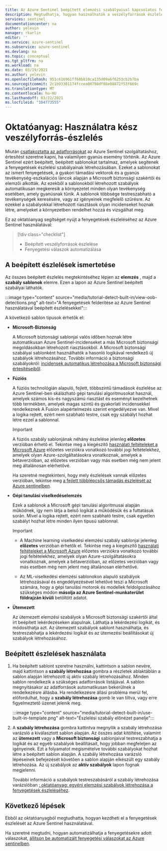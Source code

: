 ```yaml
---
title: Az Azure Sentinel beépített elemzési szabályaival kapcsolatos fenyegetések észlelése | Microsoft Docs
description: Megtudhatja, hogyan használhatók a veszélyforrások észlelésére szolgáló beépített sablonok, amelyek értesítik, ha valamilyen gyanús esemény történik.
services: sentinel
documentationcenter: na
author: yelevin
manager: rkarlin
editor: ''
ms.service: azure-sentinel
ms.subservice: azure-sentinel
ms.devlang: na
ms.topic: conceptual
ms.tgt_pltfrm: na
ms.workload: na
ms.date: 03/19/2021
ms.author: yelevin
ms.openlocfilehash: 951c616961ff68b810ca135d09a6f6253cb2b7ba
ms.sourcegitcommit: 2c1b93301174fccea00798df08e08872f53f669c
ms.translationtype: MT
ms.contentlocale: hu-HU
ms.lasthandoff: 03/22/2021
ms.locfileid: "104773555"
---
```

# <a name="tutorial-detect-threats-out-of-the-box"></a>Oktatóanyag: Használatra kész veszélyforrás-észlelés

Miután [csatlakoztatta az adatforrásokat](quickstart-onboard.md) az Azure Sentinel szolgáltatáshoz, értesítést szeretne kapni, ha valamilyen gyanús esemény történik. Az Azure Sentinel ezért beépített, beépített sablonokat tartalmaz, amelyek segítenek a fenyegetések észlelési szabályainak létrehozásában. Ezeket a sablonokat az ismert fenyegetések, a gyakori támadási vektorok és a gyanús tevékenység-eszkalációs láncok alapján a Microsoft biztonsági szakértői és elemzői alkották. Az ezekből a sablonokból létrehozott szabályok automatikusan megkeresik a környezetet minden olyan tevékenység esetében, amely gyanúsnak tűnik. A sablonok többsége testreszabható a tevékenységek keresésére, vagy az igényeinek megfelelő szűrésre. Az ezekkel a szabályokkal létrehozott riasztások olyan incidenseket hoznak létre, amelyeket a környezetben rendelhet hozzá és vizsgálhat meg.

Ez az oktatóanyag segítséget nyújt a fenyegetések észleléséhez az Azure Sentinel használatával:

> [!div class="checklist"]
> * Beépített veszélyforrások észlelése
> * Fenyegetési válaszok automatizálása

## <a name="about-out-of-the-box-detections"></a>A beépített észlelések ismertetése

Az összes beépített észlelés megtekintéséhez lépjen az **elemzés** , majd a **szabály sablonok** elemre. Ezen a lapon az Azure Sentinel beépített szabályai láthatók.

   :::image type="content" source="media/tutorial-detect-built-in/view-oob-detections.png" alt-text="A fenyegetések felderítése az Azure Sentinel használatával beépített észlelésekkel":::

A következő sablon típusok érhetők el:

- **Microsoft-Biztonság**
   
   A Microsoft biztonsági sablonjai valós időben hoznak létre automatikusan Azure Sentinel-incidenseket a más Microsoft biztonsági megoldásokban létrehozott riasztásokból. A Microsoft biztonsági szabályai sablonként használhatók a hasonló logikával rendelkező új szabályok létrehozásához. További információ a biztonsági szabályokról: [incidensek automatikus létrehozása a Microsoft biztonsági értesítéseiből](create-incidents-from-alerts.md).

- **Fúziós** 

    A fúziós technológián alapuló, fejlett, többszintű támadások észlelése az Azure Sentinel-ben skálázható gépi tanulási algoritmusokat használ, amelyek számos kis-és nagyszámú riasztást és eseményt kezelhetnek több termékben, amelyek magas szintű és gyakorlati incidensekkel rendelkeznek A Fusion alapértelmezés szerint engedélyezve van. Mivel a logika rejtett, ezért nem szabható testre, csak egy szabályt hozhat létre ezzel a sablonnal.

    > [!IMPORTANT]
    > A fúziós szabály sablonjának néhány észlelése jelenleg **előzetes** verzióban érhető el. Tekintse meg a kiegészítő [használati feltételeket a Microsoft Azure](https://azure.microsoft.com/support/legal/preview-supplemental-terms/) előzetes verziókra vonatkozó további jogi feltételekhez, amelyek olyan Azure-szolgáltatásokra vonatkoznak, amelyek a bétaverzióban, az előzetes verzióban vagy más esetben még nem jelent meg általánosan elérhetővé.
    >
    > Ha szeretné megtekinteni, hogy mely észlelések vannak előzetes verzióban, tekintse meg [a fejlett többlépcsős támadás észlelését az Azure sentinelben](fusion.md).

- **Gépi tanulási viselkedéselemzés**

    Ezek a sablonok a Microsoft gépi tanulási algoritmusai alapján működnek, így nem látja a belső logikát a működésük és a futtatásuk során. Mivel a logika rejtett, ezért nem szabható testre, csak egyetlen szabályt hozhat létre minden ilyen típusú sablonnal.

    > [!IMPORTANT]
    > - A Machine learning viselkedési elemzési szabály sablonjai jelenleg **előzetes** verzióban érhetők el. Tekintse meg a kiegészítő [használati feltételeket a Microsoft Azure](https://azure.microsoft.com/support/legal/preview-supplemental-terms/) előzetes verziókra vonatkozó további jogi feltételekhez, amelyek olyan Azure-szolgáltatásokra vonatkoznak, amelyek a bétaverzióban, az előzetes verzióban vagy más esetben még nem jelent meg általánosan elérhetővé.
    >
    > - Az ML-viselkedési elemzési sablonokon alapuló szabályok létrehozásával és engedélyezésével lehetővé teszi a Microsoft számára, hogy a gépi tanulási motorok és modellek feldolgozásához szükséges módon **másolja az Azure Sentinel-munkaterület földrajzán kívüli** betöltött adatot.

- **Ütemezett**

    Az ütemezett elemzési szabályok a Microsoft biztonsági szakértői által írt beépített lekérdezéseken alapulnak. Láthatja a lekérdezési logikát, és módosíthatja azt. Az ütemezett szabályok sablont használhatja, és testreszabhatja a lekérdezési logikát és az ütemezési beállításokat új szabályok létrehozásához.

## <a name="use-out-of-the-box-detections"></a>Beépített észlelések használata

1. Ha beépített sablont szeretne használni, kattintson a sablon nevére, majd kattintson a **szabály létrehozása** gombra a részletek ablaktáblán a sablon alapján létrehozott új aktív szabály létrehozásához. Minden sablon rendelkezik a szükséges adatforrások listájával. A sablon megnyitásakor az adatforrások automatikusan bekerülnek a rendelkezésre állásba. Ha rendelkezésre állási probléma merül fel, előfordulhat, hogy a **szabály létrehozása** gomb le van tiltva, vagy erre figyelmeztető üzenet jelenik meg.
  
    :::image type="content" source="media/tutorial-detect-built-in/use-built-in-template.png" alt-text="Észlelési szabály előnézet panelje":::
 
1. A **szabály létrehozása** gombra kattintva megnyílik a szabály létrehozása varázsló a kiválasztott sablon alapján. Az összes adat kitöltése, valamint az **ütemezett** vagy a **Microsoft biztonsági** sablonjaival testreszabhatja a logikát és az egyéb szabályok beállításait, hogy jobban megfeleljen az igényeinek. Ezt a folyamatot megismételve további szabályokat hozhat létre a beépített sablon alapján. A szabály létrehozása varázsló lépéseinek befejezését követően a sablon alapján elkészült egy szabály létrehozása. Az új szabályok az **aktív szabályok** lapon fognak megjelenni.

    További információ a szabályok testreszabásáról a szabály létrehozása varázslóban [: oktatóanyag: egyéni elemzési szabályok létrehozása a fenyegetések észleléséhez](tutorial-detect-threats-custom.md).

## <a name="next-steps"></a>Következő lépések

Ebből az oktatóanyagból megtudhatta, hogyan kezdheti el a fenyegetések észlelését az Azure Sentinel használatával. 

Ha szeretné megtudni, hogyan automatizálhatja a fenyegetésekre adott válaszokat, [állítson be automatizált fenyegetési válaszokat az Azure sentinelben](tutorial-respond-threats-playbook.md).
